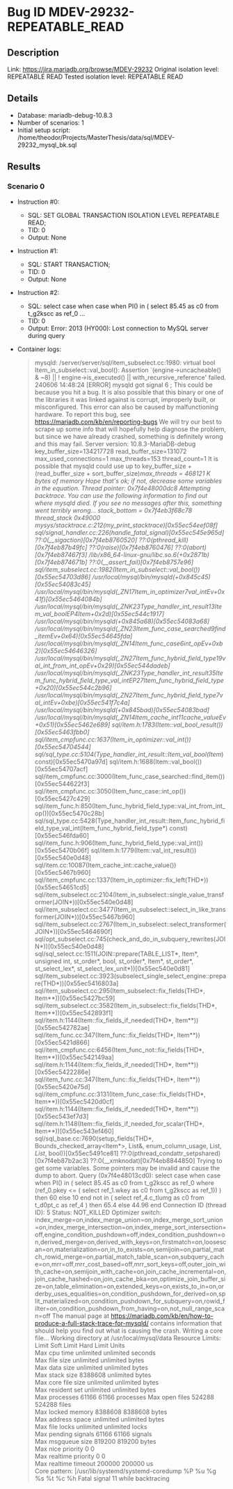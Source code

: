 # Bug ID MDEV-29232-REPEATABLE_READ

## Description

Link:                     https://jira.mariadb.org/browse/MDEV-29232
Original isolation level: REPEATABLE READ
Tested isolation level:   REPEATABLE READ


## Details
 * Database: mariadb-debug-10.8.3
 * Number of scenarios: 1
 * Initial setup script: /home/theodor/Projects/MasterThesis/data/sql/MDEV-29232_mysql_bk.sql

## Results
### Scenario 0
 * Instruction #0:
     - SQL:  SET GLOBAL TRANSACTION ISOLATION LEVEL REPEATABLE READ;
     - TID: 0
     - Output: None
 * Instruction #1:
     - SQL:  START TRANSACTION;
     - TID: 0
     - Output: None
 * Instruction #2:
     - SQL:  select case when case when PI() in ( select 85.45 as c0 from t_g2kscc as ref_0 ...
     - TID: 0
     - Output: Error: 2013 (HY000): Lost connection to MySQL server during query

 * Container logs:
   > mysqld: /server/server/sql/item_subselect.cc:1980: virtual bool Item_in_subselect::val_bool(): Assertion `(engine->uncacheable() & ~8) || ! engine->is_executed() || with_recursive_reference' failed.
   > 240606 14:48:24 [ERROR] mysqld got signal 6 ;
   > This could be because you hit a bug. It is also possible that this binary
   > or one of the libraries it was linked against is corrupt, improperly built,
   > or misconfigured. This error can also be caused by malfunctioning hardware.
   > To report this bug, see https://mariadb.com/kb/en/reporting-bugs
   > We will try our best to scrape up some info that will hopefully help
   > diagnose the problem, but since we have already crashed, 
   > something is definitely wrong and this may fail.
   > Server version: 10.8.3-MariaDB-debug
   > key_buffer_size=134217728
   > read_buffer_size=131072
   > max_used_connections=1
   > max_threads=153
   > thread_count=1
   > It is possible that mysqld could use up to 
   > key_buffer_size + (read_buffer_size + sort_buffer_size)*max_threads = 468121 K  bytes of memory
   > Hope that's ok; if not, decrease some variables in the equation.
   > Thread pointer: 0x7f4e48000dc8
   > Attempting backtrace. You can use the following information to find out
   > where mysqld died. If you see no messages after this, something went
   > terribly wrong...
   > stack_bottom = 0x7f4eb3f68c78 thread_stack 0x49000
   > mysys/stacktrace.c:212(my_print_stacktrace)[0x55ec54eef08f]
   > sql/signal_handler.cc:226(handle_fatal_signal)[0x55ec545e965d]
   > ??:0(__sigaction)[0x7f4eb8760520]
   > ??:0(pthread_kill)[0x7f4eb87b49fc]
   > ??:0(raise)[0x7f4eb8760476]
   > ??:0(abort)[0x7f4eb87467f3]
   > /lib/x86_64-linux-gnu/libc.so.6(+0x2871b)[0x7f4eb874671b]
   > ??:0(__assert_fail)[0x7f4eb8757e96]
   > sql/item_subselect.cc:1982(Item_in_subselect::val_bool())[0x55ec54703d86]
   > /usr/local/mysql/bin/mysqld(+0x845c45)[0x55ec54083c45]
   > /usr/local/mysql/bin/mysqld(_ZN17Item_in_optimizer7val_intEv+0x41f)[0x55ec5464084b]
   > /usr/local/mysql/bin/mysqld(_ZNK23Type_handler_int_result13Item_val_boolEP4Item+0x2d)[0x55ec544c1917]
   > /usr/local/mysql/bin/mysqld(+0x845a68)[0x55ec54083a68]
   > /usr/local/mysql/bin/mysqld(_ZN23Item_func_case_searched9find_itemEv+0x64)[0x55ec54645fda]
   > /usr/local/mysql/bin/mysqld(_ZN14Item_func_case6int_opEv+0xb2)[0x55ec54646326]
   > /usr/local/mysql/bin/mysqld(_ZN27Item_func_hybrid_field_type19val_int_from_int_opEv+0x29)[0x55ec544dadeb]
   > /usr/local/mysql/bin/mysqld(_ZNK23Type_handler_int_result35Item_func_hybrid_field_type_val_intEP27Item_func_hybrid_field_type+0x20)[0x55ec544c2b96]
   > /usr/local/mysql/bin/mysqld(_ZN27Item_func_hybrid_field_type7val_intEv+0xbe)[0x55ec541f7c4a]
   > /usr/local/mysql/bin/mysqld(+0x845bad)[0x55ec54083bad]
   > /usr/local/mysql/bin/mysqld(_ZN14Item_cache_int11cache_valueEv+0x51)[0x55ec5462e689]
   > sql/item.h:1783(Item::val_bool_result())[0x55ec5463fbb0]
   > sql/item_cmpfunc.cc:1637(Item_in_optimizer::val_int())[0x55ec54704544]
   > sql/sql_type.cc:5104(Type_handler_int_result::Item_val_bool(Item*) const)[0x55ec5470a97d]
   > sql/item.h:1688(Item::val_bool())[0x55ec54707acf]
   > sql/item_cmpfunc.cc:3000(Item_func_case_searched::find_item())[0x55ec544622f3]
   > sql/item_cmpfunc.cc:3050(Item_func_case::int_op())[0x55ec5427c429]
   > sql/item_func.h:850(Item_func_hybrid_field_type::val_int_from_int_op())[0x55ec5470c28b]
   > sql/sql_type.cc:5428(Type_handler_int_result::Item_func_hybrid_field_type_val_int(Item_func_hybrid_field_type*) const)[0x55ec546fda60]
   > sql/item_func.h:906(Item_func_hybrid_field_type::val_int())[0x55ec5470b06f]
   > sql/item.h:1779(Item::val_int_result())[0x55ec540e0d48]
   > sql/item.cc:10087(Item_cache_int::cache_value())[0x55ec5467b960]
   > sql/item_cmpfunc.cc:1337(Item_in_optimizer::fix_left(THD*))[0x55ec54651cd5]
   > sql/item_subselect.cc:2104(Item_in_subselect::single_value_transformer(JOIN*))[0x55ec540e0d48]
   > sql/item_subselect.cc:3477(Item_in_subselect::select_in_like_transformer(JOIN*))[0x55ec5467b960]
   > sql/item_subselect.cc:2767(Item_in_subselect::select_transformer(JOIN*))[0x55ec5464690f]
   > sql/opt_subselect.cc:745(check_and_do_in_subquery_rewrites(JOIN*))[0x55ec540e0d48]
   > sql/sql_select.cc:1511(JOIN::prepare(TABLE_LIST*, Item*, unsigned int, st_order*, bool, st_order*, Item*, st_order*, st_select_lex*, st_select_lex_unit*))[0x55ec540e0d81]
   > sql/item_subselect.cc:3923(subselect_single_select_engine::prepare(THD*))[0x55ec5416803a]
   > sql/item_subselect.cc:295(Item_subselect::fix_fields(THD*, Item**))[0x55ec5427bc59]
   > sql/item_subselect.cc:3582(Item_in_subselect::fix_fields(THD*, Item**))[0x55ec542893f1]
   > sql/item.h:1144(Item::fix_fields_if_needed(THD*, Item**))[0x55ec542782ae]
   > sql/item_func.cc:347(Item_func::fix_fields(THD*, Item**))[0x55ec5421d866]
   > sql/item_cmpfunc.cc:6456(Item_func_not::fix_fields(THD*, Item**))[0x55ec542149aa]
   > sql/item.h:1144(Item::fix_fields_if_needed(THD*, Item**))[0x55ec5422286e]
   > sql/item_func.cc:347(Item_func::fix_fields(THD*, Item**))[0x55ec5420e75d]
   > sql/item_cmpfunc.cc:3131(Item_func_case::fix_fields(THD*, Item**))[0x55ec5420d0cf]
   > sql/item.h:1144(Item::fix_fields_if_needed(THD*, Item**))[0x55ec543ef7d3]
   > sql/item.h:1148(Item::fix_fields_if_needed_for_scalar(THD*, Item**))[0x55ec543ef460]
   > sql/sql_base.cc:7690(setup_fields(THD*, Bounds_checked_array<Item*>, List<Item>&, enum_column_usage, List<Item>*, List<Item>*, bool))[0x55ec5491ce81]
   > ??:0(pthread_condattr_setpshared)[0x7f4eb87b2ac3]
   > ??:0(__xmknodat)[0x7f4eb8844850]
   > Trying to get some variables.
   > Some pointers may be invalid and cause the dump to abort.
   > Query (0x7f4e48013cd0): select case when case when PI() in ( select 85.45 as c0 from t_g2kscc as ref_0 where (ref_0.pkey <= ( select ref_1.wkey as c0 from t_g2kscc as ref_1)) ) then 60 else 10 end not in ( select ref_4.c_tlumg as c0 from t_d0pt_c as ref_4 ) then 65.4 else 44.96 end
   > Connection ID (thread ID): 5
   > Status: NOT_KILLED
   > Optimizer switch: index_merge=on,index_merge_union=on,index_merge_sort_union=on,index_merge_intersection=on,index_merge_sort_intersection=off,engine_condition_pushdown=off,index_condition_pushdown=on,derived_merge=on,derived_with_keys=on,firstmatch=on,loosescan=on,materialization=on,in_to_exists=on,semijoin=on,partial_match_rowid_merge=on,partial_match_table_scan=on,subquery_cache=on,mrr=off,mrr_cost_based=off,mrr_sort_keys=off,outer_join_with_cache=on,semijoin_with_cache=on,join_cache_incremental=on,join_cache_hashed=on,join_cache_bka=on,optimize_join_buffer_size=on,table_elimination=on,extended_keys=on,exists_to_in=on,orderby_uses_equalities=on,condition_pushdown_for_derived=on,split_materialized=on,condition_pushdown_for_subquery=on,rowid_filter=on,condition_pushdown_from_having=on,not_null_range_scan=off
   > The manual page at https://mariadb.com/kb/en/how-to-produce-a-full-stack-trace-for-mysqld/ contains
   > information that should help you find out what is causing the crash.
   > Writing a core file...
   > Working directory at /usr/local/mysql/data
   > Resource Limits:
   > Limit                     Soft Limit           Hard Limit           Units     
   > Max cpu time              unlimited            unlimited            seconds   
   > Max file size             unlimited            unlimited            bytes     
   > Max data size             unlimited            unlimited            bytes     
   > Max stack size            8388608              unlimited            bytes     
   > Max core file size        unlimited            unlimited            bytes     
   > Max resident set          unlimited            unlimited            bytes     
   > Max processes             61166                61166                processes 
   > Max open files            524288               524288               files     
   > Max locked memory         8388608              8388608              bytes     
   > Max address space         unlimited            unlimited            bytes     
   > Max file locks            unlimited            unlimited            locks     
   > Max pending signals       61166                61166                signals   
   > Max msgqueue size         819200               819200               bytes     
   > Max nice priority         0                    0                    
   > Max realtime priority     0                    0                    
   > Max realtime timeout      200000               200000               us        
   > Core pattern: |/usr/lib/systemd/systemd-coredump %P %u %g %s %t %c %h
   > Fatal signal 11 while backtracing

